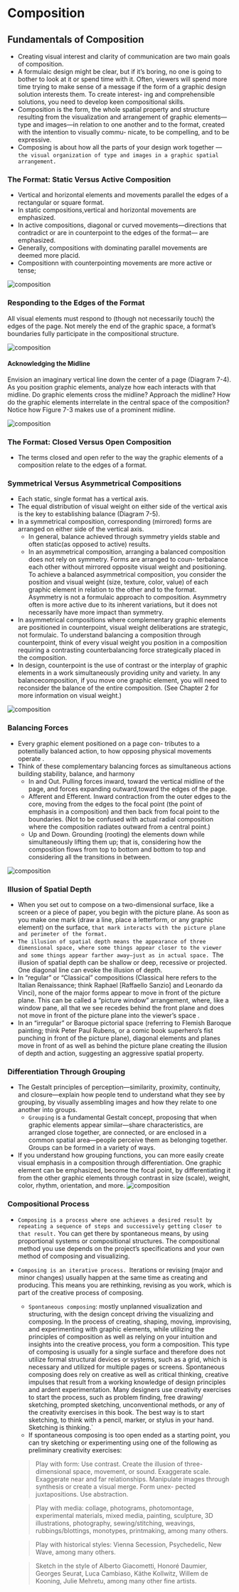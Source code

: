 # Composition
## Fundamentals of Composition

- Creating visual interest and clarity of communication are two main goals of composition. 
- A formulaic design might be clear, but if it’s boring, no one is going to bother to look at it or spend time with it. Often, viewers will spend
more time trying to make sense of a message if the form of
a graphic design solution interests them. To create interest-
ing and comprehensible solutions, you need to develop keen compositional skills.
- Composition is the form, the whole spatial property and structure
resulting from the visualization and arrangement of graphic
elements—type and images—in relation to one another and
to the format, created with the intention to visually commu-
nicate, to be compelling, and to be expressive. 
- Composing is about how all the parts of your design work together — ```the visual organization of type and images in a graphic spatial arrangement.```
### The Format: Static Versus Active Composition
- Vertical and horizontal elements and movements parallel the edges of a rectangular or square format. 
- In static compositions,vertical and horizontal movements are emphasized. 
- In active compositions, diagonal or curved movements—directions that contradict or are in counterpoint to the edges of the format—
are emphasized. 
- Generally, compositions with dominating parallel movements are deemed more placid. 
- Compositionn with counterpointing movements are more active or tense;

![composition](./composition-1.jpg "composition")
### Responding to the Edges of the Format
All visual elements must respond to (though not necessarily touch) the edges of the page. Not merely the end of the graphic space, a format’s boundaries fully participate in the
compositional structure.

![composition](./composition-2.jpg "composition")
#### Acknowledging the Midline
Envision an imaginary vertical line down the center of a page
(Diagram 7-4). As you position graphic elements, analyze how
each interacts with that midline. Do graphic elements cross the
midline? Approach the midline? How do the graphic elements
interrelate in the central space of the composition? Notice how
Figure 7-3 makes use of a prominent midline.

![composition](./conposition-3.jpg "composition")
### The Format: Closed Versus Open Composition
- The terms closed and open refer to the way the graphic elements of a composition relate to the edges of a format. 
### Symmetrical Versus Asymmetrical Compositions
- Each static, single format has a vertical axis. 
- The equal distribution of visual weight on either side of the
vertical axis is the key to establishing balance (Diagram 7-5).
- In a symmetrical composition, corresponding (mirrored) forms are arranged on either side of the vertical axis. 
    - In general, balance achieved through symmetry yields stable and often static(as opposed to active) results. 
    - In an asymmetrical composition, arranging a balanced composition does not rely on symmetry. Forms are arranged to coun- terbalance each other without mirrored opposite visual weight and positioning. To achieve a balanced asymmetrical composition, you consider the position and visual weight (size, texture, color, value) of each graphic element in relation to the other and to the format. Asymmetry is not a formulaic approach to composition. Asymmetry often is more active due to its inherent variations, but it does not necessarily have more impact than symmetry.
- In asymmetrical compositions where complementary graphic elements are positioned in counterpoint, visual weight deliberations are strategic, not formulaic. To understand balancing a composition through counterpoint, think of every visual weight you position in a composition requiring a contrasting counterbalancing force strategically placed in the composition. 
- In design, counterpoint is the use of contrast or the interplay of graphic elements in a work simultaneously providing unity and variety. In any balancecomposition, if you move one graphic element, you will need
to reconsider the balance of the entire composition. (See Chapter 2 for more information on visual weight.)

![composition](./conposition-4.jpg "composition")
### Balancing Forces
- Every graphic element positioned on a page con-
tributes to a potentially balanced action, to how opposing physical movements operate . 
- Think of these complementary balancing forces as simultaneous actions building stability, balance, and harmony
    - In and Out. Pulling forces inward, toward the vertical midline of the page, and forces expanding outward,toward the edges of the page.
    - Afferent and Efferent. Inward contraction from the outer edges to the core, moving from the edges to the focal point (the point of emphasis in a composition) and then back from focal point to the boundaries. (Not to be confused with actual radial composition where the composition radiates outward from a central point.)
    - Up and Down. Grounding (rooting) the elements down while simultaneously lifting them up; that is, considering how the composition flows from top to bottom and bottom to top and considering all the transitions in between.

![composition](./conposition-5.jpg "composition")
### Illusion of Spatial Depth
- When you set out to compose on a two-dimensional surface, like a
screen or a piece of paper, you begin with the picture plane. As soon as you make one mark (draw a line, place a letterform, or any graphic element) on the surface, ```that mark interacts with the picture plane and perimeter of the format. ```
- ```The illusion of spatial depth means the appearance of three dimensional space, where some things appear closer to the viewer and some things appear farther away—just as in actual space. ```The illusion of spatial depth can be shallow or deep, recessive or projected. One diagonal line can evoke the illusion of depth.
- In “regular” or “Classical” compositions (Classical here refers to the Italian Renaissance; think Raphael [Raffaello Sanzio] and Leonardo da Vinci), none of the major forms appear to move in front of the picture plane. This can be called a “picture window” arrangement, where, like a window pane, all that we see recedes behind the front plane and does not move in front of the picture plane into the viewer’s space .
- In an “irregular” or Baroque pictorial space (referring to Flemish Baroque painting; think Peter Paul Rubens, or a comic book superhero’s fist punching in front of the picture plane), diagonal elements and planes move in front of as well as behind the picture plane creating the illusion of depth and action, suggesting an aggressive spatial property.
### Differentiation Through Grouping
- The Gestalt principles of perception—similarity, proximity, continuity, and closure—explain how people tend to understand what they see by grouping, by visually assembling images and how they relate to one another into groups.
    - ```Grouping``` is a fundamental Gestalt concept, proposing that
    when graphic elements appear similar—share characteristics,
    are arranged close together, are connected, or are enclosed in
    a common spatial area—people perceive them as belonging
    together. Groups can be formed in a variety of ways.
- If you understand how grouping functions, you can more easily create visual emphasis in a composition through differentiation. One graphic element can be emphasized, become the focal point, by differentiating it from the other graphic elements through contrast in size (scale), weight, color, rhythm, orientation, and more.
![composition](./conposition-6.jpg "composition")
### Compositional Process
- ```Composing is a process where one achieves a desired result by repeating a sequence of steps and successively getting closer to that result.``` You can get there by spontaneous means, by using proportional systems or compositional structures. The compositional method you use depends on the project’s specifications and your own method of composing and visualizing.
- ```Composing is an iterative process. ```Iterations or revising (major and minor changes) usually happen at the same time as creating and producing. This means you are rethinking, revising as you work, which is part of the creative process of composing.
    - ```Spontaneous composing```: mostly unplanned visualization and structuring, with the design concept driving the visualizing and composing. In the process of creating, shaping, moving, improvising, and experimenting with graphic elements, while utilizing the principles of composition as well as relying on your intuition and insights into the
    creative process, you form a composition. This type of
    composing is usually for a single surface and therefore
    does not utilize formal structural devices or systems, such
    as a grid, which is necessary and utilized for multiple pages
    or screens. Spontaneous composing does rely on creative
    as well as critical thinking, creative impulses that result
    from a working knowledge of design principles and ardent
    experimentation. Many designers use creativity exercises to
    start the process, such as problem finding, free drawing/
    sketching, prompted sketching, unconventional methods,
    or any of the creativity exercises in this book. The best way
    is to start sketching, to think with a pencil, marker, or stylus
    in your hand. Sketching is thinking.`
    - If spontaneous composing is too open ended as a starting
    point, you can try sketching or experimenting using one of the
    following as preliminary creativity exercises:
    > Play with form: Use contrast. Create the illusion of three-
    dimensional space, movement, or sound. Exaggerate scale.
    Exaggerate near and far relationships. Manipulate images
    through synthesis or create a visual merge. Form unex-
    pected juxtapositions. Use abstraction.
    
    > Play with media: collage, photograms, photomontage,
    experimental materials, mixed media, painting, sculpture,
    3D illustrations, photography, sewing/stitching, weavings,
    rubbings/blottings, monotypes, printmaking, among
    many others.
   
    > Play with historical styles: Vienna Secession, Psychedelic, New
    Wave, among many others.
    
    > Sketch in the style of Alberto Giacometti, Honoré Daumier,
    Georges Seurat, Luca Cambiaso, Käthe Kollwitz, Willem de
    Kooning, Julie Mehretu, among many other fine artists.